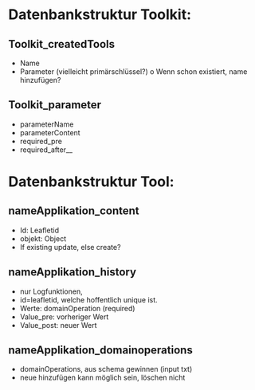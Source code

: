 # Datenbankstruktur Toolkit:
## Toolkit_createdTools
- Name
- Parameter (vielleicht primärschlüssel?)
o	Wenn schon existiert, name hinzufügen?
## __Toolkit_parameter__
- parameterName
- parameterContent
- required_pre
- required_after__
# Datenbankstruktur Tool:
## nameApplikation_content
- Id: Leafletid
- objekt: Object
- If existing update, else create?
## nameApplikation_history
- nur Logfunktionen, 
- id=leafletid, welche hoffentlich unique ist.
- Werte: domainOperation (required)
- Value_pre: vorheriger Wert
- Value_post: neuer Wert
## nameApplikation_domainoperations
- domainOperations, aus schema gewinnen (input txt)
- neue hinzufügen kann möglich sein, löschen nicht
